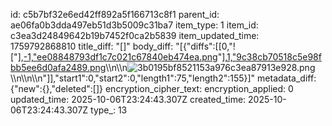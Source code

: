 id: c5b7bf32e6ed42ff892a5f166713c8f1
parent_id: ae06fa0b3dda497eb51d3b5009c31ba7
item_type: 1
item_id: c3ea3d24849642b19b7452f0ca2b5839
item_updated_time: 1759792868810
title_diff: "[]"
body_diff: "[{\"diffs\":[[0,\"![\"],[-1,\"ee08848793df1c7c021c67840eb474ea.png](:/affefd3cacd947b28931cfc883563b90)\"],[1,\"9c38cb70518c5e98fbb5ee6d0afa2489.png](:/d20f8510dbdb4deba1d388b48feb3c0c)\\\n\\\n![3b0195bf8521153a976c3ea87913e928.png](:/b0f5c7039dd84474a6d0af280f0eccbb)\\\n\\\n\\\n\"]],\"start1\":0,\"start2\":0,\"length1\":75,\"length2\":155}]"
metadata_diff: {"new":{},"deleted":[]}
encryption_cipher_text: 
encryption_applied: 0
updated_time: 2025-10-06T23:24:43.307Z
created_time: 2025-10-06T23:24:43.307Z
type_: 13